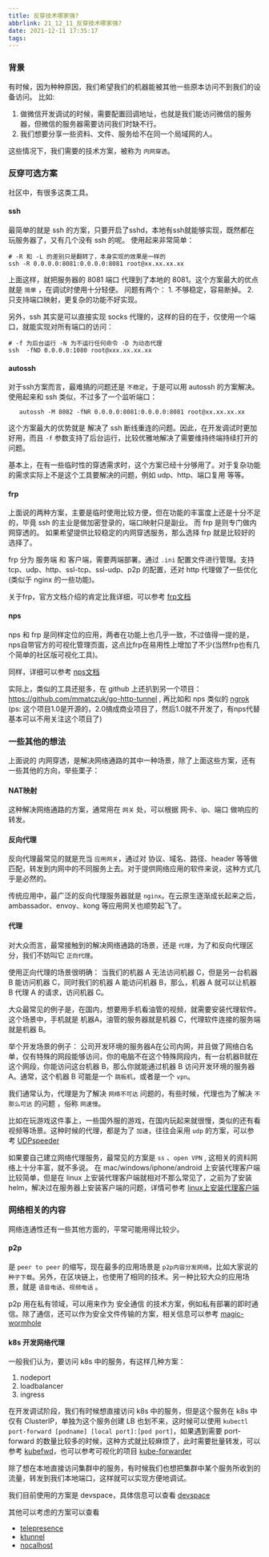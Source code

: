 ```yaml
---
title: 反穿技术哪家强?
abbrlink: 21_12_11_反穿技术哪家强?
date: 2021-12-11 17:35:17
tags:
---
```


### 背景

有时候，因为种种原因，我们希望我们的机器能被其他一些原本访问不到我们的设备访问。
比如: 

1. 做微信开发调试的时候，需要配置回调地址，也就是我们能访问微信的服务器，但微信的服务器需要访问我们时缺不行。
2. 我们想要分享一些资料、文件、服务给不在同一个局域网的人。

这些情况下，我们需要的技术方案，被称为 `内网穿透`。

### 反穿可选方案

社区中，有很多这类工具。

#### ssh
最简单的就是 ssh 的方案，只要开启了sshd，本地有ssh就能够实现，既然都在玩服务器了，又有几个没有 ssh 的呢。 
使用起来非常简单：
```shell
# -R 和 -L 的差别只是翻转了，本身实现的效果是一样的
ssh -R 0.0.0.0:8081:0.0.0.0:8081 root@xx.xx.xx.xx
```
上面这样，就把服务器的 8081 端口 代理到了本地的 8081。这个方案最大的优点就是 `简单` ，在调试时使用十分轻便。
问题有两个： 1. 不够稳定，容易断掉。 2. 只支持端口映射，更复杂的功能不好实现。

另外，ssh 其实是可以直接实现 socks 代理的，这样的目的在于，仅使用一个端口，就能实现对所有端口的访问：
```shell
# -f 为后台运行 -N 为不运行任何命令 -D 为动态代理
ssh  -fND 0.0.0.0:1080 root@xxx.xx.xx.xx
```

#### autossh
对于ssh方案而言，最难搞的问题还是 `不稳定`，于是可以用 autossh 的方案解决。使用起来和 ssh 类似，不过多了一个监听端口：
```shell
   autossh -M 8082 -fNR 0.0.0.0:8081:0.0.0.0:8081 root@xx.xx.xx.xx
```

这个方案最大的优势就是 解决了 ssh 断线重连的问题。因此，在开发调试时更加好用，而且 `-f` 参数支持了后台运行，比较优雅地解决了需要维持终端持续打开的问题。

基本上，在有一些临时性的穿透需求时，这个方案已经十分够用了。对于复杂功能的需求实际上不是这个工具要解决的问题，例如 udp、http、端口复用 等等。


#### frp

上面说的两种方案，主要是临时使用比较方便，但在功能的丰富度上还是十分不足的，毕竟 ssh 的主业是做加密登录的，端口映射只是副业。 而 frp 是则专门做内网穿透的。
如果希望提供比较稳定的内网穿透服务，那么选择 frp 就是比较好的选择了。

frp 分为 服务端 和 客户端，需要两端部署。通过 `.ini` 配置文件进行管理。支持 tcp、udp、http、ssl-tcp、ssl-udp、p2p 的配置，还对 http 代理做了一些优化(类似于 nginx 的一些功能)。

关于frp，官方文档介绍的肯定比我详细，可以参考 [frp文档](https://gofrp.org/docs/)

#### nps
nps 和 frp 是同样定位的应用，两者在功能上也几乎一致，不过值得一提的是，nps自带官方的可视化管理页面，这点比frp在易用性上增加了不少(当然frp也有几个简单的社区版可视化工具)。

同样，详细可以参考 [nps文档](https://ehang-io.github.io/nps/)

实际上，类似的工具还挺多，在 github 上还扒到另一个项目： https://github.com/mmatczuk/go-http-tunnel , 再比如和 nps 类似的 [ngrok](https://github.com/inconshreveable/ngrok) (ps: 这个项目1.0是开源的，2.0搞成商业项目了，然后1.0就不开发了，有nps代替基本可以不用关注这个项目了)


### 一些其他的想法

上面说的 内网穿透，是解决网络通路的其中一种场景，除了上面这些方案，还有一些其他的方向，举些栗子：
 
#### NAT映射
这种解决网络通路的方案，通常用在 `网关` 处，可以根据 网卡、ip、端口 做响应的转发。

#### 反向代理
反向代理最常见的就是充当 `应用网关`，通过对 协议、域名、路径、header 等等做匹配，转发到内网中的不同服务上去。对于提供网络应用的软件来说，这种方式几乎是必然的。

传统应用中，最广泛的反向代理服务器就是 `nginx`。在云原生逐渐成长起来之后，ambassador、envoy、kong 等应用网关也顺势起飞了。

#### 代理
对大众而言，最常接触到的解决网络通路的场景，还是 `代理`，为了和反向代理区分，我们不妨叫它 `正向代理`。

使用正向代理的场景很明确： 当我们的机器 A 无法访问机器 C，但是另一台机器 B 能访问机器 C，同时我们的机器 A 能访问机器 B，那么，机器 A 就可以让机器 B 代理 A 的请求，访问机器 C。

大众最常见的例子是，在国内，想要用手机看油管的视频，就需要安装代理软件。这个场景中，手机就是 机器A，油管的服务器就是机器 C，代理软件连接的服务端就是机器 B。

举个开发场景的例子：
  公司开发环境的服务器A在公司内网，并且做了网络白名单，仅有特殊的网段能够访问，你的电脑不在这个特殊网段内，有一台机器B就在这个网段，你能访问这台机器 B，那么你就能通过机器 B 访问开发环境的服务器 A。通常，这个机器 B 可能是一个 `跳板机`，或者是一个 `vpn`。
  
我们通常认为，代理是为了解决 `网络不可达` 问题的，有些时候，代理也为了解决 `不那么可达` 的问题 ，俗称 `网速慢`。

比如在玩游戏这件事上，一些国外服的游戏，在国内玩起来就很慢，类似的还有看视频等场景。这种时候的代理，都是为了 `加速`，往往会采用 `udp` 的方案，可以参考 [UDPspeeder](https://github.com/wangyu-/UDPspeeder/blob/branch_libev/doc/README.zh-cn.md)

如果要自己建立网络代理服务，最常见的方案是 `ss` 、`open VPN` , 这相关的资料网络上十分丰富，就不多说。
在 mac/windows/iphone/android 上安装代理客户端比较简单，但是在 linux 上安装代理客户端就相对不那么常见了，之前为了安装 helm，解决过在服务器上安装客户端的问题，详情可参考 [linux上安装代理客户端](/posts/21_month_day_如何解决linux下的代理访问.html)



### 网络相关的内容

网络连通性还有一些其他方面的，平常可能用得比较少。

#### p2p

是 `peer to peer` 的缩写，现在最多的应用场景是 `p2p内容分发网络`，比如大家说的 `种子下载`。另外，在区块链上，也使用了相同的技术。另一种比较大众的应用场景，就是 `语音电话`、`视频电话` 。

p2p 用在私有领域，可以用来作为 安全通信 的技术方案，例如私有部署的即时通信。除了通信，还可以作为安全文件传输的方案，相关信息可以参考 [magic-wormhole](https://magic-wormhole.readthedocs.io/en/latest/welcome.html)


#### k8s 开发网络代理

一般我们认为，要访问 k8s 中的服务，有这样几种方案：
1. nodeport
2. loadbalancer
3. ingress

在开发调试阶段，我们有时候想直接访问 k8s 中的服务，但是这个服务在 k8s 中仅有 ClusterIP，单独为这个服务创建 LB 也划不来，这时候可以使用 `kubectl port-forward [podname] [local port]:[pod port]`，如果遇到需要 port-forward 的数量比较多的时候，这种方式就比较麻烦了，此时需要批量转发，可以参考 [kubefwd](https://github.com/txn2/kubefwd)，也可以参考可视化的项目 [kube-forwarder](https://github.com/pixel-point/kube-forwarder)

除了想在本地直接访问集群中的服务，有时候我们也想把集群中某个服务所收到的流量，转发到我们本地端口，这样就可以实现方便地调试。

我们目前使用的方案是 devspace，具体信息可以查看 [devspace](https://devspace.sh/cli/docs/introduction)

其他可以考虑的方案可以查看
- [telepresence](https://github.com/telepresenceio/telepresence)
- [ktunnel](https://github.com/omrikiei/ktunnel)
- [nocalhost](https://nocalhost.dev/zh-CN/)
